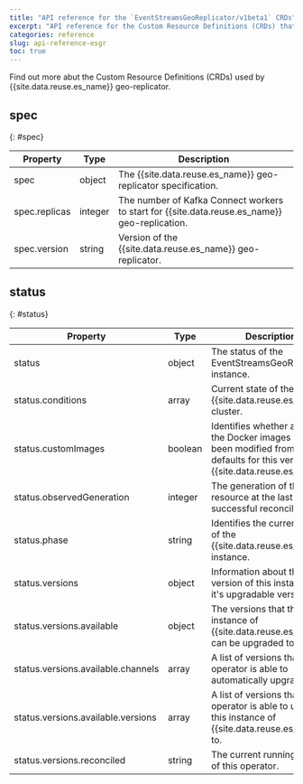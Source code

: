 ```yaml
---
title: "API reference for the `EventStreamsGeoReplicator/v1beta1` CRDs"
excerpt: "API reference for the Custom Resource Definitions (CRDs) that are used by `EventStreamsGeoReplicator/v1beta1`."
categories: reference
slug: api-reference-esgr
toc: true
---
```


Find out more abut the Custom Resource Definitions (CRDs) used by {{site.data.reuse.es_name}} geo-replicator.


## spec
{: #spec}

| Property | Type | Description |
| --- | --- | --- |
| spec | object | The {{site.data.reuse.es_name}} geo-replicator specification. |
| spec.replicas | integer | The number of Kafka Connect workers to start for {{site.data.reuse.es_name}} geo-replication. |
| spec.version | string | Version of the {{site.data.reuse.es_name}} geo-replicator. |

## status
{: #status}

| Property | Type | Description |
| --- | --- | --- |
| status | object | The status of the EventStreamsGeoReplicator instance. |
| status.conditions | array | Current state of the {{site.data.reuse.es_name}} cluster. |
| status.customImages | boolean | Identifies whether any of the Docker images have been modified from the defaults for this version of {{site.data.reuse.es_name}}. |
| status.observedGeneration | integer | The generation of the resource at the last successful reconciliation. |
| status.phase | string | Identifies the current state of the {{site.data.reuse.es_name}} instance. |
| status.versions | object | Information about the version of this instance and it's upgradable versions. |
| status.versions.available | object | The versions that this instance of {{site.data.reuse.es_name}} can be upgraded to. |
| status.versions.available.channels | array | A list of versions that the operator is able to automatically upgrade from. |
| status.versions.available.versions | array | A list of versions that the operator is able to upgrade this instance of {{site.data.reuse.es_name}} to. |
| status.versions.reconciled | string | The current running version of this operator. |


